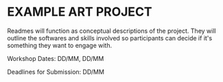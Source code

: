 # EXAMPLE ART PROJECT

Readmes will function as conceptual descriptions of the project. They will outline the softwares and skills involved so participants can decide if it's something they want to engage with.

Workshop Dates: DD/MM, DD/MM

Deadlines for Submission: DD/MM
